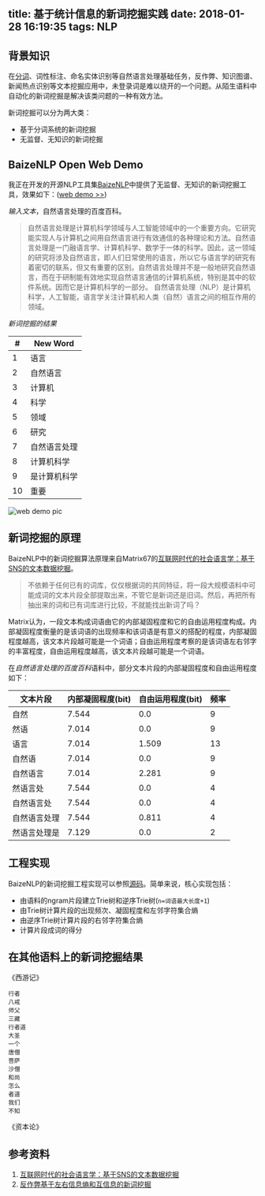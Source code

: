 title: 基于统计信息的新词挖掘实践
date: 2018-01-28 16:19:35
tags: NLP
---

## 背景知识

在[分词](http://lujiaying.github.io/2018/01/24/%E4%B8%AD%E6%96%87%E5%88%86%E8%AF%8D%E7%AE%97%E6%B3%95%E7%AE%80%E4%BB%8B/)、词性标注、命名实体识别等自然语言处理基础任务，反作弊、知识图谱、新闻热点识别等文本挖掘应用中，未登录词是难以绕开的一个问题。从陌生语料中自动化的新词挖掘是解决该类问题的一种有效方法。

新词挖掘可以分为两大类：
- 基于分词系统的新词挖掘
- 无监督、无知识的新词挖掘

<!-- more -->

## BaizeNLP Open Web Demo

我正在开发的开源NLP工具集[BaizeNLP](https://github.com/lujiaying/BaizeNLP)中提供了无监督、无知识的新词挖掘工具，效果如下：([web demo >>](https://baizenlp.leanapp.cn/baize/))

*输入文本*，自然语言处理的百度百科。

> 自然语言处理是计算机科学领域与人工智能领域中的一个重要方向。它研究能实现人与计算机之间用自然语言进行有效通信的各种理论和方法。自然语言处理是一门融语言学、计算机科学、数学于一体的科学。因此，这一领域的研究将涉及自然语言，即人们日常使用的语言，所以它与语言学的研究有着密切的联系，但又有重要的区别。自然语言处理并不是一般地研究自然语言，而在于研制能有效地实现自然语言通信的计算机系统，特别是其中的软件系统。因而它是计算机科学的一部分。
自然语言处理（NLP）是计算机科学，人工智能，语言学关注计算机和人类（自然）语言之间的相互作用的领域。

*新词挖掘的结果*

|#	|New Word|
|-- |-- |
|1	|语言|
|2	|自然语言|
|3	|计算机|
|4	|科学|
|5	|领域|
|6	|研究|
|7	|自然语言处理|
|8	|计算机科学|
|9	|是计算机科学|
|10	|重要|

![web demo pic](http://7xkdra.com1.z0.glb.clouddn.com/image/blog/word_discovery_demo.jpeg)

## 新词挖掘的原理

BaizeNLP中的新词挖掘算法原理来自Matrix67的[互联网时代的社会语言学：基于SNS的文本数据挖掘](http://www.matrix67.com/blog/archives/5044)。

> 不依赖于任何已有的词库，仅仅根据词的共同特征，将一段大规模语料中可能成词的文本片段全部提取出来，不管它是新词还是旧词。然后，再把所有抽出来的词和已有词库进行比较，不就能找出新词了吗？

Matrix认为，一段文本构成词语由它的内部凝固程度和它的自由运用程度构成。内部凝固程度衡量的是该词语的出现频率和该词语是有意义的搭配的程度，内部凝固程度越高，该文本片段越可能是一个词语；自由运用程度考察的是该词语左右邻字的丰富程度，自由运用程度越高，该文本片段越可能是一个词语。

在*自然语言处理的百度百科*语料中，部分文本片段的内部凝固程度和自由运用程度如下：

| 文本片段 | 内部凝固程度(bit) | 自由运用程度(bit) | 频率 |
| -- | -- | -- | -- |
| 自然 | 7.544 | 0.0 | 9 |
| 然语 | 7.014 | 0.0 | 9 |
| 语言 | 7.014 | 1.509 | 13 |
| 自然语 | 7.014 | 0.0 | 9 |
| 自然语言 | 7.014 | 2.281 | 9 |
| 然语言处 |7.544 | 0.0 | 4 |
| 自然语言处 | 7.544 | 0.0 | 4 |
| 自然语言处理 | 7.544 | 0.811 | 4 |
| 然语言处理是 | 7.129 | 0.0 | 2 |

## 工程实现

BaizeNLP的新词挖掘工程实现可以参照[源码](https://github.com/lujiaying/BaizeNLP/tree/master/worddiscovery)。简单来说，核心实现包括：

- 由语料的ngram片段建立Trie树和逆序Trie树(`n=词语最大长度+1`)
- 由Trie树计算片段的出现频次、凝固程度和左邻字符集合熵
- 由逆序Trie树计算片段的右邻字符集合熵
- 计算片段成词的得分

## 在其他语料上的新词挖掘结果

《西游记》

```
行者
八戒
师父
三藏
行者道
大圣
一个
唐僧
菩萨
沙僧
和尚
怎么
者道
我们
不知
```

《资本论》

## 参考资料

1. [互联网时代的社会语言学：基于SNS的文本数据挖掘](http://www.matrix67.com/blog/archives/5044)
2. [反作弊基于左右信息熵和互信息的新词挖掘](https://zhuanlan.zhihu.com/p/25499358)
